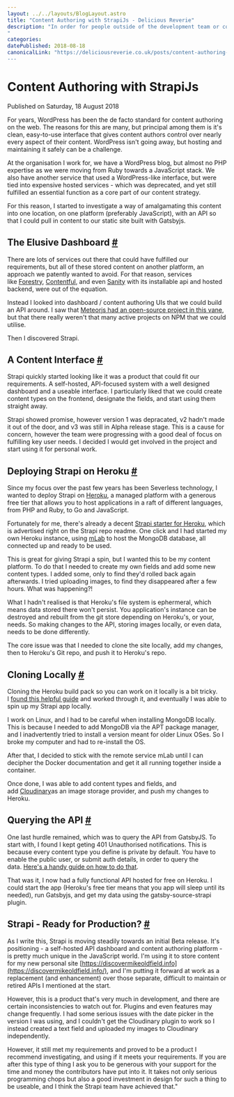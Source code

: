 ```yaml
---
layout: ../../layouts/BlogLayout.astro
title: "Content Authoring with StrapiJs - Delicious Reverie"
description: "In order for people outside of the development team or community to use your software, care must be given to allow them to write and publish content with the least amount of friction or obstruction as possible. A well crafted interface that allows people to do this isn't easy. I have started to use Strapi as a serverless backend API interface recently and believe it's going to be a very useful solution for a lot of projects.
"
categories:
datePublished: 2018-08-18
canonicalLink: "https://deliciousreverie.co.uk/posts/content-authoring-with-strapijs/
---
```

# Content Authoring with StrapiJs

Published on Saturday, 18 August 2018

For years, WordPress has been the de facto standard for content authoring on the web. The reasons for this are many, but principal among them is it's clean, easy-to-use interface that gives content authors control over nearly every aspect of their content. WordPress isn't going away, but hosting and maintaining it safely can be a challenge.

At the organisation I work for, we have a WordPress blog, but almost no PHP expertise as we were moving from Ruby towards a JavaScript stack. We also have another service that used a WordPress-like interface, but were tied into expensive hosted services - which was deprecated, and yet still fulfilled an essential function as a core part of our content strategy.

For this reason, I started to investigate a way of amalgamating this content into one location, on one platform (preferably JavaScript), with an API so that I could pull in content to our static site built with Gatsbyjs.

## The Elusive Dashboard [#](https://deliciousreverie.co.uk/posts/serverless-content-authoring-with-strapijs/#the-elusive-dashboard)

There are lots of services out there that could have fulfilled our requirements, but all of these stored content on another platform, an approach we patently wanted to avoid. For that reason, services like [Forestry](https://forestry.io/), [Contentful](https://www.contentful.com/), and even [Sanity](https://www.sanity.io/) with its installable api and hosted backend, were out of the equation.

Instead I looked into dashboard / content authoring UIs that we could build an API around. I saw that [Meteorjs had an open-source project in this vane](https://github.com/yogiben/meteor-admin), but that there really weren't that many active projects on NPM that we could utilise.

Then I discovered Strapi.

## A Content Interface [#](https://deliciousreverie.co.uk/posts/serverless-content-authoring-with-strapijs/#a-content-interface)

Strapi quickly started looking like it was a product that could fit our requirements. A self-hosted, API-focused system with a well designed dashboard and a useable interface. I particularly liked that we could create content types on the frontend, designate the fields, and start using them straight away.

Strapi showed promise, however version 1 was depracated, v2 hadn't made it out of the door, and v3 was still in Alpha release stage. This is a cause for concern, however the team were progressing with a good deal of focus on fulfilling key user needs. I decided I would get involved in the project and start using it for personal work.

## Deploying Strapi on Heroku [#](https://deliciousreverie.co.uk/posts/serverless-content-authoring-with-strapijs/#deploying-strapi-on-heroku)

Since my focus over the past few years has been Severless technology, I wanted to deploy Strapi on [Heroku](https://www.heroku.com/), a managed platform with a generous free tier that allows you to host applications in a raft of different languages, from PHP and Ruby, to Go and JavaScript.

Fortunately for me, there's already a decent [Strapi starter for Heroku](https://github.com/strapi/strapi/), which is advertised right on the Strapi repo readme. One click and I had started my own Heroku instance, using [mLab](https://mlab.com/) to host the MongoDB database, all connected up and ready to be used.

This is great for giving Strapi a spin, but I wanted this to be my content platform. To do that I needed to create my own fields and add some new content types. I added some, only to find they'd rolled back again afterwards. I tried uploading images, to find they disappeared after a few hours. What was happening?!

What I hadn't realised is that Heroku's file system is ephermeral, which means data stored there won't persist. You application's instance can be destroyed and rebuilt from the git store depending on Heroku's, or your, needs. So making changes to the API, storing images locally, or even data, needs to be done differently.

The core issue was that I needed to clone the site locally, add my changes, then to Heroku's Git repo, and push it to Heroku's repo.

## Cloning Locally [#](https://deliciousreverie.co.uk/posts/serverless-content-authoring-with-strapijs/#cloning-locally)

Cloning the Heroku build pack so you can work on it locally is a bit tricky. I [found this helpful guide](https://help.heroku.com/XOBUHLKQ/why-do-i-see-a-message-you-appear-to-have-cloned-an-empty-repository-when-using-heroku-git-clone) and worked through it, and eventually I was able to spin up my Strapi app locally.

I work on Linux, and I had to be careful when installing MongoDB locally. This is because I needed to add MongoDB via the APT package manager, and I inadvertently tried to install a version meant for older Linux OSes. So I broke my computer and had to re-install the OS.

After that, I decided to stick with the remote service mLab until I can decipher the Docker documentation and get it all running together inside a container.

Once done, I was able to add content types and fields, and add [Cloudinary](https://cloudinary.com/)as an image storage provider, and push my changes to Heroku.

## Querying the API [#](https://deliciousreverie.co.uk/posts/serverless-content-authoring-with-strapijs/#querying-the-api)

One last hurdle remained, which was to query the API from GatsbyJS. To start with, I found I kept geting 401 Unauthorised notifications. This is because every content type you define is private by default. You have to enable the public user, or submit auth details, in order to query the data. [Here's a handy guide on how to do that](https://strapi.io/documentation/getting-started/quick-start.html#consume-your-api).

That was it, I now had a fully functional API hosted for free on Heroku. I could start the app (Heroku's free tier means that you app will sleep until its needed), run Gatsbyjs, and get my data using the gatsby-source-strapi plugin.

## Strapi - Ready for Production? [#](https://deliciousreverie.co.uk/posts/serverless-content-authoring-with-strapijs/#strapi-ready-for-production)

As I write this, Strapi is moving steadily towards an initial Beta release. It's positioning - a self-hosted API dashboard and content authoring platform - is pretty much unique in the JavaScript world. I'm using it to store content for my new personal site [https://discovermikeoldfield.info](https://discovermikeoldfield.info/), and I'm putting it forward at work as a replacement (and enhancement) over those separate, difficult to maintain or retired APIs I mentioned at the start.

However, this is a product that's very much in development, and there are certain inconsistencies to watch out for. Plugins and even features may change frequently. I had some serious issues with the date picker in the version I was using, and I couldn't get the Cloudinary plugin to work so I instead created a text field and uploaded my images to Cloudinary independently.

However, it still met my requirements and proved to be a product I recommend investigating, and using if it meets your requirements. If you are after this type of thing I ask you to be generous with your support for the time and money the contributors have put into it. It takes not only serious programming chops but also a good investment in design for such a thing to be useable, and I think the Strapi team have achieved that."